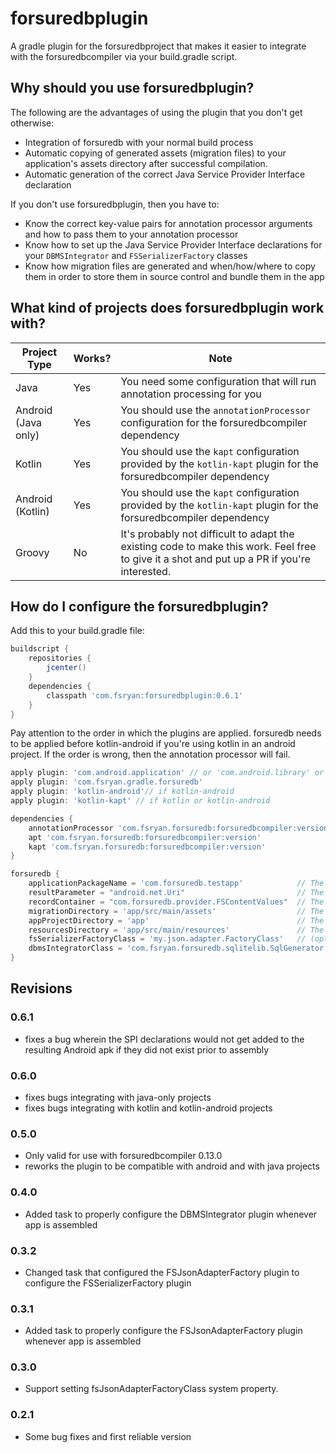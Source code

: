 # forsuredbplugin
A gradle plugin for the forsuredbproject that makes it easier to integrate with the forsuredbcompiler via your build.gradle script.

## Why should you use forsuredbplugin?
The following are the advantages of using the plugin that you don't get otherwise:

* Integration of forsuredb with your normal build process
* Automatic copying of generated assets (migration files) to your application's assets directory after successful compilation.
* Automatic generation of the correct Java Service Provider Interface declaration

If you don't use forsuredbplugin, then you have to:
* Know the correct key-value pairs for annotation processor arguments and how to pass them to your annotation processor
* Know how to set up the Java Service Provider Interface declarations for your `DBMSIntegrator` and `FSSerializerFactory` classes
* Know how migration files are generated and when/how/where to copy them in order to store them in source control and bundle them in the app

## What kind of projects does forsuredbplugin work with?

| Project Type | Works? | Note |
| ------------ | ------ | ---- |
| Java | Yes | You need some configuration that will run annotation processing for you |
| Android (Java only) | Yes | You should use the `annotationProcessor` configuration for the forsuredbcompiler dependency |
| Kotlin | Yes | You should use the `kapt` configuration provided by the `kotlin-kapt` plugin for the forsuredbcompiler dependency |
| Android (Kotlin) | Yes | You should use the `kapt` configuration provided by the `kotlin-kapt` plugin for the forsuredbcompiler dependency |
| Groovy | No | It's probably not difficult to adapt the existing code to make this work. Feel free to give it a shot and put up a PR if you're interested. |

## How do I configure the forsuredbplugin?
Add this to your build.gradle file:
```groovy
buildscript {
    repositories {
        jcenter()
    }
    dependencies {
        classpath 'com.fsryan:forsuredbplugin:0.6.1'
    }
}
```

Pay attention to the order in which the plugins are applied. forsuredb needs to be applied before kotlin-android if you're using kotlin in an android project. If the order is wrong, then the annotation processor will fail.
```groovy
apply plugin: 'com.android.application' // or 'com.android.library' or 'java' or 'kotlin'
apply plugin: 'com.fsryan.gradle.forsuredb'
apply plugin: 'kotlin-android'// if kotlin-android
apply plugin: 'kotlin-kapt' // if kotlin or kotlin-android

dependencies {
    annotationProcessor 'com.fsryan.forsuredb:forsuredbcompiler:version'    // if Android but not kotlin-android
    apt 'com.fsryan.forsuredb:forsuredbcompiler:version'                    // if java (where apt is your annotation processor configuration)
    kapt 'com.fsryan.forsuredb:forsuredbcompiler:version'                   // if kotlin or kotlin-android
}

forsuredb {
    applicationPackageName = 'com.forsuredb.testapp'            // The base package for your app
    resultParameter = "android.net.Uri"                         // The class you would like to use as the result of saving records
    recordContainer = "com.forsuredb.provider.FSContentValues"  // The class you would like to put record information into before saving
    migrationDirectory = 'app/src/main/assets'                  // The assests directory for your app relative to the working directory of your build
    appProjectDirectory = 'app'                                 // The base directory for your app relative to the working directory of your build
    resourcesDirectory = 'app/src/main/resources'               // The directory that will contain META-INF/services so that your plugins can get picked up at runtime
    fsSerializerFactoryClass = 'my.json.adapter.FactoryClass'   // (optional) A class implementing FSSerializerFactory used to create your own custom serializer for object document storage
    dbmsIntegratorClass = 'com.fsryan.forsuredb.sqlitelib.SqlGenerator' // NOT OPTIONAL as of fosuredbplugin 0.4.0
}
```

## Revisions

### 0.6.1
- fixes a bug wherein the SPI declarations would not get added to the resulting Android apk if they did not exist prior to assembly

### 0.6.0
- fixes bugs integrating with java-only projects
- fixes bugs integrating with kotlin and kotlin-android projects

### 0.5.0
- Only valid for use with forsuredbcompiler 0.13.0
- reworks the plugin to be compatible with android and with java projects

### 0.4.0
- Added task to properly configure the DBMSIntegrator plugin whenever app is assembled

### 0.3.2
- Changed task that configured the FSJsonAdapterFactory plugin to configure the FSSerializerFactory plugin

### 0.3.1
- Added task to properly configure the FSJsonAdapterFactory plugin whenever app is assembled

### 0.3.0
- Support setting fsJsonAdapterFactoryClass system property.

### 0.2.1
- Some bug fixes and first reliable version
